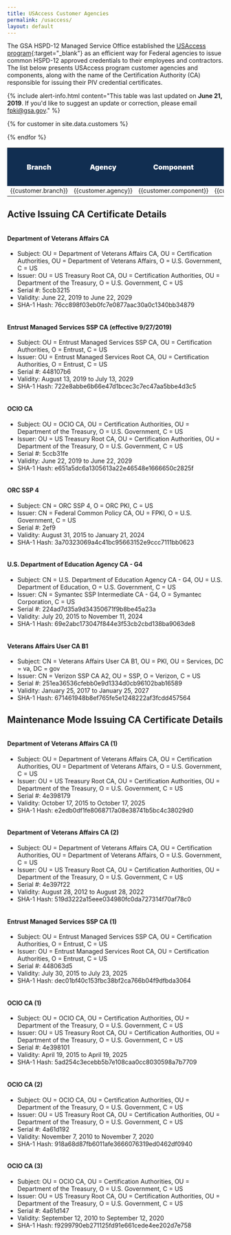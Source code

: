```yaml
---
title: USAccess Customer Agencies
permalink: /usaccess/
layout: default
---
```


The GSA HSPD-12 Managed Service Office established the [USAccess program](https://www.fedidcard.gov/){:target="_blank"} as an efficient way for Federal agencies to issue common HSPD-12 approved credentials to their employees and contractors. The list below presents USAccess program customer agencies and components, along with the name of the Certification Authority (CA) responsible for issuing their PIV credential certificates.

{% include alert-info.html content="This table was last updated on <b>June 21, 2019</b>. If you'd like to suggest an update or correction, please email fpki@gsa.gov." %} 

<style>
	.title {font-size: 16px; color: white; background-color: #112e51; font-weight: 900;text-align: center;}
	.body {font-size: 14px;text-align: center;}

	h4:before {
	content: "";
	display: block;
	padding-top: 125px;
	margin-top: -110px;
	}
	
</style>

<table style="width:100%">
	<tr>
		<th class="title">Branch</th>
		<th class="title">Agency</th>
		<th class="title">Component</th> 
		<th class="title">Acronym</th>
		<th class="title">Shared Service Provider (SSP)</th>		
		<th class="title">Issuing CA</th>
	</tr>

{% for customer in site.data.customers %}  
  
  <tr>
	<td class="body">{{customer.branch}}</td>
	<td class="body">{{customer.agency}}</td>
	<td class="body">{{customer.component}}</td> 
	<td class="body">{{customer.acronym}}</td>
	<td class="body">{{customer.ssp}}</td>
	<td class="body">{{customer.ca}}</td>
  </tr>
  
{% endfor %}

</table>



## Active Issuing CA Certificate Details 

#### Department of Veterans Affairs CA
- Subject: OU = Department of Veterans Affairs CA, OU = Certification Authorities, OU = Department of Veterans Affairs, O = U.S. Government, C = US
- Issuer: OU = US Treasury Root CA, OU = Certification Authorities, OU = Department of the Treasury, O = U.S. Government, C = US
- Serial #: 5ccb3215
- Validity: June ‎22, ‎2019 to June ‎22, ‎2029
- SHA-1 Hash: 76cc898f03eb0fc7e0877aac30a0c1340bb34879

#### Entrust Managed Services SSP CA (effective 9/27/2019)
- Subject: OU = Entrust Managed Services SSP CA, OU = Certification Authorities, O = Entrust, C = US
- Issuer: OU = Entrust Managed Services Root CA, OU = Certification Authorities, O = Entrust, C = US
- Serial #: 448107b6
- Validity: August ‎13, ‎2019 to July ‎13, ‎2029
- SHA-1 Hash: 722e8abbe6b66e47d1bcec3c7ec47aa5bbe4d3c5

#### OCIO CA
- Subject: OU = OCIO CA, OU = Certification Authorities, OU = Department of the Treasury, O = U.S. Government, C = US
- Issuer: OU = US Treasury Root CA, OU = Certification Authorities, OU = Department of the Treasury, O = U.S. Government, C = US
- Serial #: 5ccb31fe
- Validity: June ‎22, ‎2019 to June ‎22, ‎2029
- SHA-1 Hash: e651a5dc6a1305613a22e46548e1666650c2825f

#### ORC SSP 4
- Subject: CN = ORC SSP 4, O = ORC PKI, C = US
- Issuer: CN = Federal Common Policy CA, OU = FPKI, O = U.S. Government, C = US
- Serial #: 2ef9
- Validity: ‎August ‎31, ‎2015 to ‎January ‎21, ‎2024
- SHA-1 Hash: 3a70323069a4c41bc95663152e9ccc7111bb0623

#### U.S. Department of Education Agency CA - G4
- Subject: CN = U.S. Department of Education Agency CA - G4, OU = U.S. Department of Education, O = U.S. Government, C = US
- Issuer: CN = Symantec SSP Intermediate CA - G4, O = Symantec Corporation, C = US
- Serial #: 224ad7d35a9d34350671f9b8be45a23a
- Validity: ‎July ‎20, ‎2015 to ‎November ‎11, ‎2024 
- SHA-1 Hash: 69e2abc173047f844e3f53cb2cbd138ba9063de8

#### Veterans Affairs User CA B1
- Subject: CN = Veterans Affairs User CA B1, OU = PKI, OU = Services, DC = va, DC = gov
- Issuer: CN = Verizon SSP CA A2, OU = SSP, O = Verizon, C = US
- Serial #: 251ea36536cfebb0e9d1334d0cb96102bab16589
- Validity: ‎January ‎25, ‎2017 to ‎January ‎25, ‎2027
- SHA-1 Hash: 671461948b8ef765fe5e1248222af3fcdd457564


## Maintenance Mode Issuing CA Certificate Details

#### Department of Veterans Affairs CA (1)
- Subject: OU = Department of Veterans Affairs CA, OU = Certification Authorities, OU = Department of Veterans Affairs, O = U.S. Government, C = US
- Issuer: OU = US Treasury Root CA, OU = Certification Authorities, OU = Department of the Treasury, O = U.S. Government, C = US
- Serial #: 4e398179
- Validity: ‎October ‎17, ‎2015 to October ‎17, ‎2025 
- SHA-1 Hash: e2edb0df1fe8068717a08e38741b5bc4c38029d0 

#### Department of Veterans Affairs CA (2)
- Subject: OU = Department of Veterans Affairs CA, OU = Certification Authorities, OU = Department of Veterans Affairs, O = U.S. Government, C = US
- Issuer: OU = US Treasury Root CA, OU = Certification Authorities, OU = Department of the Treasury, O = U.S. Government, C = US
- Serial #: 4e397f22 
- Validity: ‎August ‎28, ‎2012 to August ‎28, ‎2022 
- SHA-1 Hash: 519d3222a15eee034980fc0da727314f70af78c0 

#### Entrust Managed Services SSP CA (1)
- Subject: OU = Entrust Managed Services SSP CA, OU = Certification Authorities, O = Entrust, C = US
- Issuer: OU = Entrust Managed Services Root CA, OU = Certification Authorities, O = Entrust, C = US
- Serial #: 448063d5 
- Validity: ‎July ‎30, ‎2015 to ‎July ‎23, ‎2025 
- SHA-1 Hash: dec01bf40c153fbc38bf2ca766b04f9dfbda3064 

#### OCIO CA (1)
- Subject: OU = OCIO CA, OU = Certification Authorities, OU = Department of the Treasury, O = U.S. Government, C = US
- Issuer: OU = US Treasury Root CA, OU = Certification Authorities, OU = Department of the Treasury, O = U.S. Government, C = US
- Serial #: 4e398101 
- Validity: April ‎19, ‎2015 to ‎April ‎19, ‎2025 
- SHA-1 Hash: 5ad254c3ecebb5b7e108caa0cc8030598a7b7709 

#### OCIO CA (2)
- Subject: OU = OCIO CA, OU = Certification Authorities, OU = Department of the Treasury, O = U.S. Government, C = US
- Issuer: OU = US Treasury Root CA, OU = Certification Authorities, OU = Department of the Treasury, O = U.S. Government, C = US
- Serial #: 4a61d192 
- Validity: ‎November ‎7, ‎2010 to November ‎7, ‎2020 
- SHA-1 Hash: 918a68d87fb6011afe3666076319ed0462df0940 

#### OCIO CA (3)
- Subject: OU = OCIO CA, OU = Certification Authorities, OU = Department of the Treasury, O = U.S. Government, C = US
- Issuer: OU = US Treasury Root CA, OU = Certification Authorities, OU = Department of the Treasury, O = U.S. Government, C = US
- Serial #: 4a61d147 
- Validity: ‎September ‎12, ‎2010 to September ‎12, ‎2020
- SHA-1 Hash: f9299790eb271125fd91e661cede4ee202d7e758 